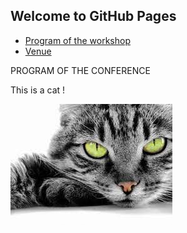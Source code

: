 ## Welcome to GitHub Pages

<ul id="ProjectSubmenu">
    <li><a href="https://arnaudnod.github.io/essai_web/Program" title="Markdown Project Page">Program of the workshop</a></li>
    <li><a href="https://arnaudnod.github.io/essai_web/Venue" title="Markdown Basics">Venue</a></li>
  </ul>

PROGRAM OF THE CONFERENCE

This is a cat !

![le chat](/asset/img/chat_y_vert.jpeg)
